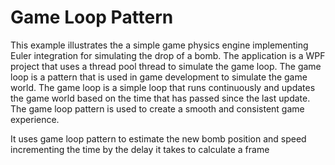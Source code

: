 # Game Loop Pattern 

This example illustrates the a simple game physics engine implementing Euler integration for simulating the drop of a bomb.
The application is a WPF project that uses a thread pool thread  to simulate the game loop. The game loop is a pattern that is used in game development to simulate the game world. The game loop is a simple loop that runs continuously and updates the game world based on the time that has passed since the last update. The game loop pattern is used to create a smooth and consistent game experience.

It uses game loop pattern to estimate the new bomb position and speed incrementing the time by the delay it takes to calculate a frame

